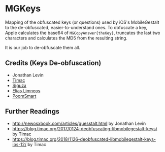 # MGKeys

Mapping of the obfuscated keys (or questions) used by iOS's MobileGestalt to the de-obfuscated, easier-to-understand ones. To obfuscate a key, Apple calculates the base64 of `MGCopyAnswer{theKey}`, truncates the last two characters and calculates the MD5 from the resulting string.

It is our job to de-obfuscate them all.

## Credits (Keys De-obfuscation)
- Jonathan Levin
- [Timac](https://twitter.com/timacfr)
- [Siguza](https://twitter.com/s1guza)
- [Elias Limneos](https://twitter.com/limneos)
- [PoomSmart](https://twitter.com/PoomSmart)

## Further Readings
- http://newosxbook.com/articles/guesstalt.html by Jonathan Levin
- https://blog.timac.org/2017/0124-deobfuscating-libmobilegestalt-keys/ by Timac
- https://blog.timac.org/2018/1126-deobfuscated-libmobilegestalt-keys-ios-12/ by Timac
